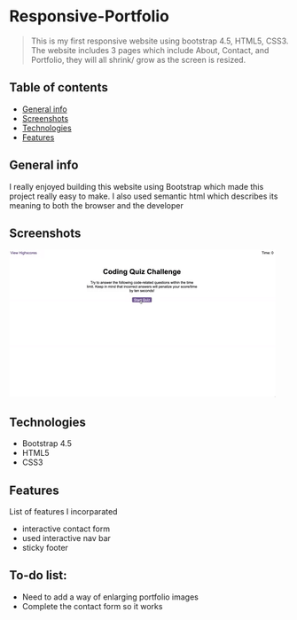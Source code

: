 # Responsive-Portfolio

> This is my first responsive website using bootstrap 4.5, HTML5, CSS3. The website includes 3 pages which include About, Contact, and Portfolio, they will all shrink/ grow 
as the screen is resized.

## Table of contents
* [General info](#general-info)
* [Screenshots](#screenshots)
* [Technologies](#technologies)
* [Features](#features)


## General info
I really enjoyed building this website using Bootstrap which made this project really easy to make. I also used semantic html which describes its meaning to both the browser and the developer

## Screenshots
![Example screenshot](assets/demo.gif)

## Technologies
* Bootstrap 4.5
* HTML5
* CSS3

## Features
List of features I incorparated
* interactive contact form
* used interactive nav bar
* sticky footer

## To-do list:
* Need to add a way of enlarging portfolio images
* Complete the contact form so it works


